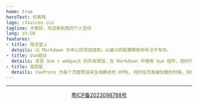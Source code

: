 ```yaml
---
home: true
heroText: 忧离殇
logo: /favicon.ico
tagline: 大家好，欢迎来到我的个人空间
lang: zh-CN
features:
- title: 简洁至上
  details: 以 Markdown 为中心的项目结构，以最少的配置帮助你专注于写作。
- title: Vue驱动
  details: 享受 Vue + webpack 的开发体验，在 Markdown 中使用 Vue 组件，同时可以使用 Vue 来开发自定义主题。
- title: 高性能
  details: VuePress 为每个页面预渲染生成静态的 HTML，同时在页面被加载的时候，将作为 SPA 运行。
---
```





---


<div style="text-align:center;">
  <a href="https://beian.miit.gov.cn/" target="_blank">粤ICP备2023098788号</a>
</div>